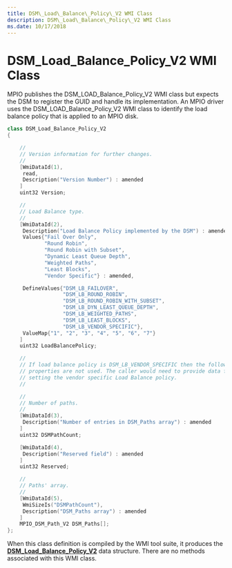 ```yaml
---
title: DSM\_Load\_Balance\_Policy\_V2 WMI Class
description: DSM\_Load\_Balance\_Policy\_V2 WMI Class
ms.date: 10/17/2018
---
```


# DSM\_Load\_Balance\_Policy\_V2 WMI Class


MPIO publishes the DSM\_LOAD\_Balance\_Policy\_V2 WMI class but expects the DSM to register the GUID and handle its implementation. An MPIO driver uses the DSM\_LOAD\_Balance\_Policy\_V2 WMI class to identify the load balance policy that is applied to an MPIO disk.

```cpp
class DSM_Load_Balance_Policy_V2
{

    //
    // Version information for further changes.
    //
    [WmiDataId(1),
     read,
     Description("Version Number") : amended
    ]
    uint32 Version;

    //
    // Load Balance type.
    //
    [WmiDataId(2),
     Description("Load Balance Policy implemented by the DSM") : amended,
     Values{"Fail Over Only",
            "Round Robin",
            "Round Robin with Subset",
            "Dynamic Least Queue Depth",
            "Weighted Paths",
            "Least Blocks",
            "Vendor Specific"} : amended,

     DefineValues{"DSM_LB_FAILOVER",
                  "DSM_LB_ROUND_ROBIN",
                  "DSM_LB_ROUND_ROBIN_WITH_SUBSET",
                  "DSM_LB_DYN_LEAST_QUEUE_DEPTH",
                  "DSM_LB_WEIGHTED_PATHS",
                  "DSM_LB_LEAST_BLOCKS",
                  "DSM_LB_VENDOR_SPECIFIC"},
     ValueMap{"1", "2", "3", "4", "5", "6", "7"}
    ]
    uint32 LoadBalancePolicy;

    //
    // If load balance policy is DSM_LB_VENDOR_SPECIFIC then the following
    // properties are not used. The caller would need to provide data for
    // setting the vendor specific Load Balance policy.
    //

    //
    // Number of paths.
    //
    [WmiDataId(3),
     Description("Number of entries in DSM_Paths array") : amended
    ]
    uint32 DSMPathCount;

    [WmiDataId(4),
     Description("Reserved field") : amended
    ]
    uint32 Reserved;

    //
    // Paths' array.
    //
    [WmiDataId(5),
     WmiSizeIs("DSMPathCount"),
     Description("DSM_Paths array") : amended
    ]
    MPIO_DSM_Path_V2 DSM_Paths[];
};
```

When this class definition is compiled by the WMI tool suite, it produces the [**DSM\_Load\_Balance\_Policy\_V2**](/windows-hardware/drivers/ddi/mpiodisk/ns-mpiodisk-_dsm_load_balance_policy_v2) data structure. There are no methods associated with this WMI class.

 

